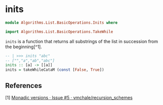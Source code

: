 # inits

```hs
module Algorithms.List.BasicOperations.Inits where

import Algorithms.List.BasicOperations.TakeWhile
```

`inits` is a function that returns all substrings of the list in succession from the beginning[^1].

```hs
-- | >>> inits "abc"
-- ["","a","ab","abc"]
inits :: [a] -> [[a]]
inits = takeWhileCataM (const [False, True])
```

## References
[1] [Monadic versions · Issue #5 · vmchale/recursion_schemes](https://github.com/vmchale/recursion_schemes/issues/5)